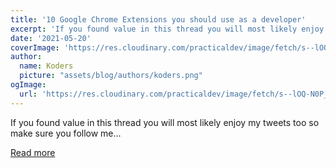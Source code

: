 ```yaml
---
title: '10 Google Chrome Extensions you should use as a developer'
excerpt: 'If you found value in this thread you will most likely enjoy my tweets too so make sure you follow me...'
date: '2021-05-20'
coverImage: 'https://res.cloudinary.com/practicaldev/image/fetch/s--lOQ-N0P_--/c_imagga_scale,f_auto,fl_progressive,h_420,q_auto,w_1000/https://dev-to-uploads.s3.amazonaws.com/uploads/articles/hvmvtmx5b6aqp7o64qoa.png'
author:
  name: Koders
  picture: "assets/blog/authors/koders.png"
ogImage:
  url: 'https://res.cloudinary.com/practicaldev/image/fetch/s--lOQ-N0P_--/c_imagga_scale,f_auto,fl_progressive,h_420,q_auto,w_1000/https://dev-to-uploads.s3.amazonaws.com/uploads/articles/hvmvtmx5b6aqp7o64qoa.png'
---
```


If you found value in this thread you will most likely enjoy my tweets too so make sure you follow me...

[Read more](https://dev.to/pascavld/10-google-chrome-extensions-you-should-use-as-a-developer-26kh)
